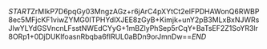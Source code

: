 $START$ZrMIkP7D6pqGy03MngzAGz+r6jArC4pXYtCt2eIFPDHAWonQ6RWBP8ec5MFjcKF1viwZYMG0ITPHYdIXJEE8zGyB+Kimjk+unY2pB3MLxBxNJWRsJlwYLYdGSVncnLFsstNWEdCYyG+1mBZlyPhSep5rCqY+BaTsEF2Z1SoYR3lr8ORp1+0DjDUKlfoasnRbqba6flRUL0aBDn9orJmnDw==$END$